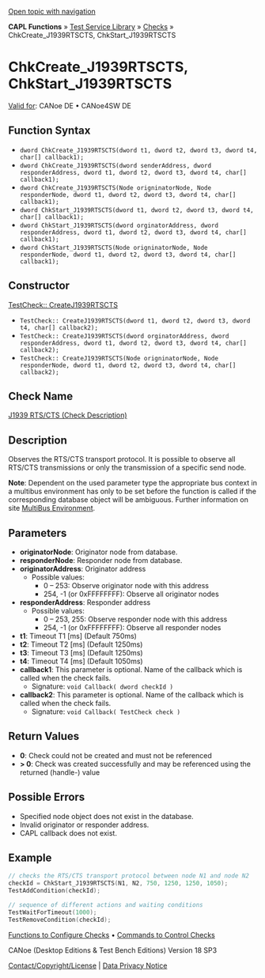 [Open topic with navigation](../../../../../CANoeDEFamily.htm#Topics/CAPLFunctions/Test/Functions/CAPLfunctionChkCreateJ1939RTSCTS.md)

**CAPL Functions** » [Test Service Library](../CAPLfunctionsTSLOverview.md) » [Checks](../CAPLfunctionsTSLCheckOverview.md) » ChkCreate_J1939RTSCTS, ChkStart_J1939RTSCTS

# ChkCreate_J1939RTSCTS, ChkStart_J1939RTSCTS

[Valid for](../../../Shared/FeatureAvailability.md): CANoe DE • CANoe4SW DE

## Function Syntax

- `dword ChkCreate_J1939RTSCTS(dword t1, dword t2, dword t3, dword t4, char[] callback1);`
- `dword ChkCreate_J1939RTSCTS(dword senderAddress, dword responderAddress, dword t1, dword t2, dword t3, dword t4, char[] callback1);`
- `dword ChkCreate_J1939RTSCTS(Node origninatorNode, Node responderNode, dword t1, dword t2, dword t3, dword t4, char[] callback1);`
- `dword ChkStart_J1939RTSCTS(dword t1, dword t2, dword t3, dword t4, char[] callback1);`
- `dword ChkStart_J1939RTSCTS(dword orginatorAddress, dword responderAddress, dword t1, dword t2, dword t3, dword t4, char[] callback1);`
- `dword ChkStart_J1939RTSCTS(Node origninatorNode, Node responderNode, dword t1, dword t2, dword t3, dword t4, char[] callback1);`

## Constructor

[TestCheck:: CreateJ1939RTSCTS](../../../Shared/CAPL/General/ClassesAndObjects.md)

- `TestCheck:: CreateJ1939RTSCTS(dword t1, dword t2, dword t3, dword t4, char[] callback2);`
- `TestCheck:: CreateJ1939RTSCTS(dword orginatorAddress, dword responderAddress, dword t1, dword t2, dword t3, dword t4, char[] callback2);`
- `TestCheck:: CreateJ1939RTSCTS(Node origninatorNode, Node responderNode, dword t1, dword t2, dword t3, dword t4, char[] callback2);`

## Check Name

[J1939 RTS/CTS (Check Description)](../../../TestCommands/CheckDescriptions/CDJ1939RTSCTS.md)

## Description

Observes the RTS/CTS transport protocol. It is possible to observe all RTS/CTS transmissions or only the transmission of a specific send node.

**Note**: Dependent on the used parameter type the appropriate bus context in a multibus environment has only to be set before the function is called if the corresponding database object will be ambiguous. Further information on site [MultiBus Environment](../../../Shared/CAPL/General/TestMultiBusEnvironment.md).

## Parameters

- **originatorNode**: Originator node from database.
- **responderNode**: Responder node from database.
- **originatorAddress**: Originator address
  - Possible values:
    - 0 – 253: Observe originator node with this address
    - 254, -1 (or 0xFFFFFFFF): Observe all originator nodes
- **responderAddress**: Responder address
  - Possible values:
    - 0 – 253, 255: Observe responder node with this address
    - 254, -1 (or 0xFFFFFFFF): Observe all responder nodes
- **t1**: Timeout T1 [ms] (Default 750ms)
- **t2**: Timeout T2 [ms] (Default 1250ms)
- **t3**: Timeout T3 [ms] (Default 1250ms)
- **t4**: Timeout T4 [ms] (Default 1050ms)
- **callback1**: This parameter is optional. Name of the callback which is called when the check fails.
  - Signature: `void Callback( dword checkId )`
- **callback2**: This parameter is optional. Name of the callback which is called when the check fails.
  - Signature: `void Callback( TestCheck check )`

## Return Values

- **0**: Check could not be created and must not be referenced
- **> 0**: Check was created successfully and may be referenced using the returned (handle-) value

## Possible Errors

- Specified node object does not exist in the database.
- Invalid originator or responder address.
- CAPL callback does not exist.

## Example

```c
// checks the RTS/CTS transport protocol between node N1 and node N2
checkId = ChkStart_J1939RTSCTS(N1, N2, 750, 1250, 1250, 1050);
TestAddCondition(checkId);

// sequence of different actions and waiting conditions
TestWaitForTimeout(1000);
TestRemoveCondition(checkId);
```

[Functions to Configure Checks](../CAPLfunctionsTSLConfigurationFunctions.md) • [Commands to Control Checks](../CAPLfunctionsTSLCheckControlCommands.md)

CANoe (Desktop Editions & Test Bench Editions) Version 18 SP3

[Contact/Copyright/License](../../../Shared/ContactCopyrightLicense.md) | [Data Privacy Notice](https://www.vector.com/int/en/company/get-info/privacy-policy/)
